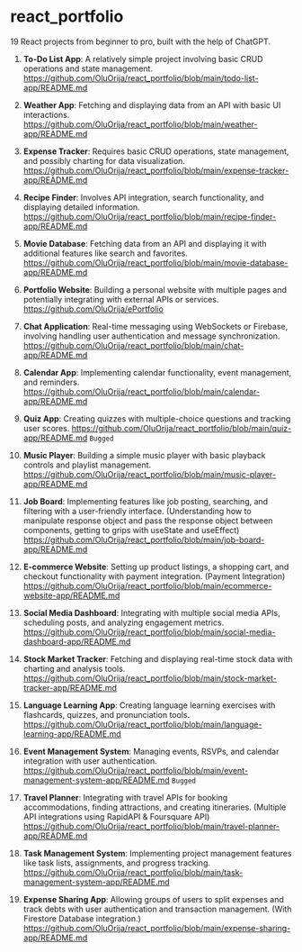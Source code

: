 # react_portfolio
19 React projects from beginner to pro, built with the help of ChatGPT.

1. **To-Do List App**: A relatively simple project involving basic CRUD operations and state management.
    https://github.com/OluOrija/react_portfolio/blob/main/todo-list-app/README.md

2. **Weather App**: Fetching and displaying data from an API with basic UI interactions.
    https://github.com/OluOrija/react_portfolio/blob/main/weather-app/README.md

3. **Expense Tracker**: Requires basic CRUD operations, state management, and possibly charting for data visualization.
    https://github.com/OluOrija/react_portfolio/blob/main/expense-tracker-app/README.md

4. **Recipe Finder**: Involves API integration, search functionality, and displaying detailed information.
    https://github.com/OluOrija/react_portfolio/blob/main/recipe-finder-app/README.md

5. **Movie Database**: Fetching data from an API and displaying it with additional features like search and favorites.
    https://github.com/OluOrija/react_portfolio/blob/main/movie-database-app/README.md

6. **Portfolio Website**: Building a personal website with multiple pages and potentially integrating with external APIs or services.
    https://github.com/OluOrija/ePortfolio

7. **Chat Application**: Real-time messaging using WebSockets or Firebase, involving handling user authentication and message synchronization.
    https://github.com/OluOrija/react_portfolio/blob/main/chat-app/README.md

8. **Calendar App**: Implementing calendar functionality, event management, and reminders.
    https://github.com/OluOrija/react_portfolio/blob/main/calendar-app/README.md

9. **Quiz App**: Creating quizzes with multiple-choice questions and tracking user scores.
    https://github.com/OluOrija/react_portfolio/blob/main/quiz-app/README.md
    ```Bugged```

10. **Music Player**: Building a simple music player with basic playback controls and playlist management.
    https://github.com/OluOrija/react_portfolio/blob/main/music-player-app/README.md

11. **Job Board**: Implementing features like job posting, searching, and filtering with a user-friendly interface. (Understanding how to manipulate response object and pass the response object between components, getting to grips with useState and useEffect)
    https://github.com/OluOrija/react_portfolio/blob/main/job-board-app/README.md

12. **E-commerce Website**: Setting up product listings, a shopping cart, and checkout functionality with payment integration. (Payment Integration)
    https://github.com/OluOrija/react_portfolio/blob/main/ecommerce-website-app/README.md

13. **Social Media Dashboard**: Integrating with multiple social media APIs, scheduling posts, and analyzing engagement metrics.
    https://github.com/OluOrija/react_portfolio/blob/main/social-media-dashboard-app/README.md

14. **Stock Market Tracker**: Fetching and displaying real-time stock data with charting and analysis tools.
    https://github.com/OluOrija/react_portfolio/blob/main/stock-market-tracker-app/README.md

15. **Language Learning App**: Creating language learning exercises with flashcards, quizzes, and pronunciation tools.
    https://github.com/OluOrija/react_portfolio/blob/main/language-learning-app/README.md

16. **Event Management System**: Managing events, RSVPs, and calendar integration with user authentication.
    https://github.com/OluOrija/react_portfolio/blob/main/event-management-system-app/README.md
    ```Bugged```

17. **Travel Planner**: Integrating with travel APIs for booking accommodations, finding attractions, and creating itineraries. (Multiple API integrations using RapidAPI & Foursquare API)
    https://github.com/OluOrija/react_portfolio/blob/main/travel-planner-app/README.md
    

18. **Task Management System**: Implementing project management features like task lists, assignments, and progress tracking.
    https://github.com/OluOrija/react_portfolio/blob/main/task-management-system-app/README.md

19. **Expense Sharing App**: Allowing groups of users to split expenses and track debts with user authentication and transaction management. (With Firestore Database integration.)
    https://github.com/OluOrija/react_portfolio/blob/main/expense-sharing-app/README.md